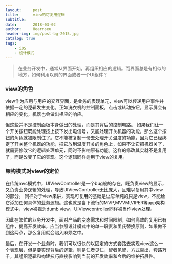 ```yaml
---
layout:     post                   
title:      view的可复用逻辑             
subtitle:    
date:       2018-03-02             
author:     Hearnseu                      
header-img: img/post-bg-2015.jpg    
catalog: true                       
tags:                              
    - iOS
    - 设计模式
---
```


> 在业务开发中，通常从界面开始，再组织相应的逻辑。而界面总是有相似的地方，如何利用以前的界面或者一个UI组件？

### view的角色
view作为应用与用户的交互界面，是业务的表现单元，view可以传递用户事件并依据一定的逻辑发生变化。正如洗衣机的控制面板，点击或转动按钮，显示屏会有相应的变化，机器也会做出相应的响应。

但这些并不是控制面板本身做出的处理，而是其背后的控制电路。
如果我们让一个开关按钮既能处理按上按下发出电信号，又能处理开关机器的功能，那么这个按钮的角色就被限制住了。它不能被复制一份去处理开关温度的功能，因为它已经绑定了开关整个机器的功能，把它放到温度开关的角色上，如果不让它把机器关了，就需要修改它的逻辑处理单元，同时不影响原有功能。这样的修改其实就不是复用了，而是改变了它的实现。这个逻辑同样适用于view的复用。

### 架构模式对view的定位
在传统mvc模式中，UIViewController是一个bug般的存在，既负责view的显示，又负责业务逻辑的处理，导致UIViewController无比庞大，且难以复用其中view的部分。 同样对于view来讲，实现可复用的基础是让它单纯的只是view，不能给它添加任何具体的业务逻辑。这也就是当下流行的MVP,MVVM,VIPER等app架构模式中，view被视为dumb view，UIViewcontroller同样被当作view处理。

因此在繁忙的业务开发中，面对产品的变态需求和时间限制，如何高效的复用已有组件，提高开发效率，应当参照设计模式中的单一职责和里氏替换原则，如果做不到这两点，那么复用就会陷入麻烦之中。


最后，在开发一个业务时，我们可以很快的以固定的方式套路去实现view这么一个表现层，但是要实现背后的逻辑，则是仁者见仁，智者见智，方式百出，套路万千，其组织逻辑和构建技巧直接影响到当前的开发效率和今后的维护拓展性。



